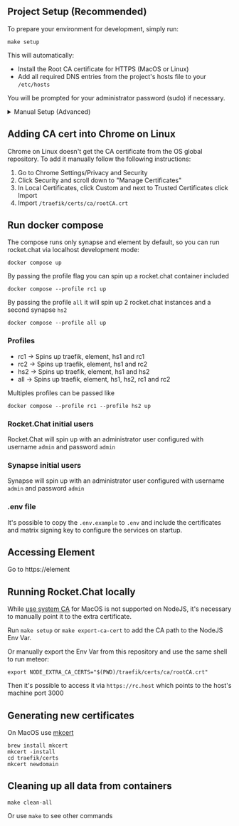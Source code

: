 ## Project Setup (Recommended)

To prepare your environment for development, simply run:

```shell
make setup
```
This will automatically:
- Install the Root CA certificate for HTTPS (MacOS or Linux)
- Add all required DNS entries from the project's hosts file to your `/etc/hosts`

You will be prompted for your administrator password (sudo) if necessary.

<details>
<summary>Manual Setup (Advanced)</summary>

## Manual Setup (Advanced)

If you need to run steps individually, use the following commands:

### Add DNS lookup to /etc/hosts
```shell
make apply-hosts
```
Checks each entry in the project's `hosts` file and adds only those missing to `/etc/hosts`.

### Install Root CA
```shell
make install-root-ca
```
Installs the Root CA certificate for HTTPS. For MacOS, uses the `security` command. For Linux, copies the certificate and runs `update-ca-certificates`. For other systems, follow manual instructions.
</details>

## Adding CA cert into Chrome on Linux
Chrome on Linux doesn't get the CA certificate from the OS global repository.
To add it manually follow the following instructions:

1. Go to Chrome Settings/Privacy and Security
2. Click Security and scroll down to "Manage Certificates"
3. In Local Certificates, click Custom and next to Trusted Certificates click Import
4. Import `/traefik/certs/ca/rootCA.crt`

## Run docker compose

The compose runs only synapse and element by default, so you can run rocket.chat via localhost development mode:
```shell
docker compose up
```

By passing the profile flag you can spin up a rocket.chat container included
```shell
docker compose --profile rc1 up
```

By passing the profile `all` it will spin up 2 rocket.chat instances and a second synapse `hs2`
```shell
docker compose --profile all up
```

### Profiles
- rc1 -> Spins up traefik, element, hs1 and rc1
- rc2 -> Spins up traefik, element, hs1 and rc2
- hs2 -> Spins up traefik, element, hs1 and hs2
- all -> Spins up traefik, element, hs1, hs2, rc1 and rc2

Multiples profiles can be passed like
```shell
docker compose --profile rc1 --profile hs2 up
```

### Rocket.Chat initial users
Rocket.Chat will spin up with an administrator user configured with username `admin` and password `admin`

### Synapse initial users
Synapse will spin up with an administrator user configured with username `admin` and password `admin`

### .env file
It's possible to copy the `.env.example` to `.env` and include the certificates and matrix signing key to
configure the services on startup.

## Accessing Element

Go to https://element

## Running Rocket.Chat locally

While [use system CA](https://github.com/nodejs/node/issues/58990) for MacOS is not supported on NodeJS, it's
necessary to manually point it to the extra certificate.

Run `make setup` or `make export-ca-cert` to add the CA path to the NodeJS Env Var.

Or manually export the Env Var from this repository and use the same shell to run meteor:
```shell
export NODE_EXTRA_CA_CERTS="$(PWD)/traefik/certs/ca/rootCA.crt"
```

Then it's possible to access it via `https://rc.host` which points to the host's machine port 3000

## Generating new certificates

On MacOS use [mkcert](https://github.com/FiloSottile/mkcert)

```shell
brew install mkcert
mkcert -install
cd traefik/certs
mkcert newdomain
```

## Cleaning up all data from containers

```shell
make clean-all
```

Or use `make` to see other commands